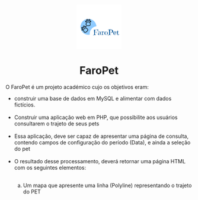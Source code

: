 <head>
    <meta charset="utf-8">
</head>

<h1 align="center">
<br>
  <img src="imagens/logo.png" alt="FaroPet" width="120">
<br>
<br>
FaroPet 
</h1>

<p align="left"> O FaroPet é um projeto académico cujo os objetivos eram:</p>

<ul>
    <li> construir uma base de dados em MySQL e alimentar com dados
    fictícios.</li><br/>
    <li>  Construir uma aplicação web em PHP, que possibilite aos usuários consultarem o trajeto de seus
    pets</li><br/>
    <li> Essa aplicação, deve ser capaz de apresentar uma página de consulta, contendo campos de configuração
    do período (Data), e ainda a seleção do pet </li><br/>
    <li>  O resultado desse processamento, deverá retornar uma página HTML com os seguintes
    elementos: </li><br/>
    <ol type='a'>
    <li >  Um mapa que apresente uma linha (Polyline) representando o trajeto do PET </li>
    </ol>
    
</ul>


